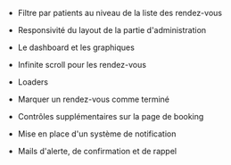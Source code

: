 - Filtre par patients au niveau de la liste des rendez-vous
- Responsivité du layout de la partie d'administration
- Le dashboard et les graphiques
- Infinite scroll pour les rendez-vous
- Loaders
- Marquer un rendez-vous comme terminé
- Contrôles supplémentaires sur la page de booking

- Mise en place d'un système de notification
- Mails d'alerte, de confirmation et de rappel
